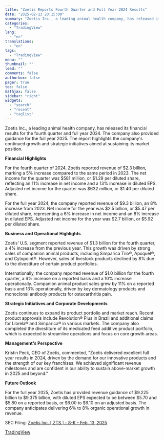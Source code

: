 ```yaml
---
title: "Zoetis Reports Fourth Quarter and Full Year 2024 Results"
date: "2025-02-13 20:15:00"
summary: "Zoetis Inc., a leading animal health company, has released its financial results for the fourth quarter and full year 2024. The company also provided guidance for the full year 2025. The report highlights the company's continued growth and strategic initiatives aimed at sustaining its market position. Financial Highlights For the..."
categories:
  - "TradingView"
lang:
  - "en"
translations:
  - "en"
tags:
  - "TradingView"
menu: ""
thumbnail: ""
lead: ""
comments: false
authorbox: false
pager: true
toc: false
mathjax: false
sidebar: "right"
widgets:
  - "search"
  - "recent"
  - "taglist"
---
```


Zoetis Inc., a leading animal health company, has released its financial results for the fourth quarter and full year 2024. The company also provided guidance for the full year 2025. The report highlights the company's continued growth and strategic initiatives aimed at sustaining its market position.

**Financial Highlights**

For the fourth quarter of 2024, Zoetis reported revenue of $2.3 billion, marking a 5% increase compared to the same period in 2023. The net income for the quarter was $581 million, or $1.29 per diluted share, reflecting an 11% increase in net income and a 13% increase in diluted EPS. Adjusted net income for the quarter was $632 million, or $1.40 per diluted share.

For the full year 2024, the company reported revenue of $9.3 billion, an 8% increase from 2023. Net income for the year was $2.5 billion, or $5.47 per diluted share, representing a 6% increase in net income and an 8% increase in diluted EPS. Adjusted net income for the year was $2.7 billion, or $5.92 per diluted share.

**Business and Operational Highlights**

Zoetis' U.S. segment reported revenue of $1.3 billion for the fourth quarter, a 4% increase from the previous year. This growth was driven by strong sales of companion animal products, including Simparica Trio®, Apoquel®, and Cytopoint®. However, sales of livestock products declined by 8% due to the divestiture of certain product portfolios.

Internationally, the company reported revenue of $1.0 billion for the fourth quarter, a 6% increase on a reported basis and a 10% increase operationally. Companion animal product sales grew by 11% on a reported basis and 13% operationally, driven by key dermatology products and monoclonal antibody products for osteoarthritis pain.

**Strategic Initiatives and Corporate Developments**

Zoetis continues to expand its product portfolio and market reach. Recent product approvals include Revolution® Plus in Brazil and additional claims for Librela® and Simparica® in various markets. The company also completed the divestiture of its medicated feed additive product portfolio, which is expected to streamline operations and focus on core growth areas.

**Management's Perspective**

Kristin Peck, CEO of Zoetis, commented, "Zoetis delivered excellent full year results in 2024, driven by the demand for our innovative products and the strength of our key franchises. We achieved significant revenue milestones and are confident in our ability to sustain above-market growth in 2025 and beyond."

**Future Outlook**

For the full year 2025, Zoetis has provided revenue guidance of $9.225 billion to $9.375 billion, with diluted EPS expected to be between $5.70 and $5.80 on a reported basis, or $6.00 to $6.10 on an adjusted basis. The company anticipates delivering 6% to 8% organic operational growth in revenue.

SEC Filing: [Zoetis Inc. [ ZTS ] - 8-K - Feb. 13, 2025](https://www.sec.gov/Archives/edgar/data/1555280/000155528025000100/zts-20250213.htm)

[TradingView](https://www.tradingview.com/news/tradingview:498e0df71c0fa:0-zoetis-reports-fourth-quarter-and-full-year-2024-results/)
